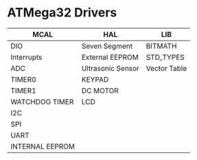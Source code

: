 # ATMega32 Drivers  

| MCAL            | HAL               | LIB           |
|-----------------|-------------------|---------------|
| DIO             | Seven Segment     | BITMATH       |
| Interrupts      | External EEPROM   | STD_TYPES     |
| ADC             | Ultrasonic Sensor | Vector Table  |
| TIMER0          | KEYPAD            |               |
| TIMER1          | DC MOTOR          |               |
| WATCHDOG TIMER  | LCD               |               |
| I2C             |                   |               |
| SPI             |                   |               |
| UART            |                   |               |
| INTERNAL EEPROM |                   |               |

